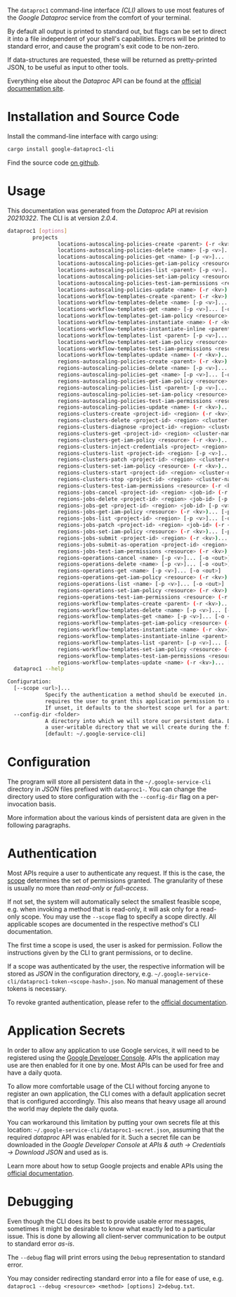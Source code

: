 <!---
DO NOT EDIT !
This file was generated automatically from 'src/mako/cli/README.md.mako'
DO NOT EDIT !
-->
The `dataproc1` command-line interface *(CLI)* allows to use most features of the *Google Dataproc* service from the comfort of your terminal.

By default all output is printed to standard out, but flags can be set to direct it into a file independent of your shell's
capabilities. Errors will be printed to standard error, and cause the program's exit code to be non-zero.

If data-structures are requested, these will be returned as pretty-printed JSON, to be useful as input to other tools.

Everything else about the *Dataproc* API can be found at the
[official documentation site](https://cloud.google.com/dataproc/).

# Installation and Source Code

Install the command-line interface with cargo using:

```bash
cargo install google-dataproc1-cli
```

Find the source code [on github](https://github.com/Byron/google-apis-rs/tree/main/gen/dataproc1-cli).

# Usage

This documentation was generated from the *Dataproc* API at revision *20210322*. The CLI is at version *2.0.4*.

```bash
dataproc1 [options]
        projects
                locations-autoscaling-policies-create <parent> (-r <kv>)... [-p <v>]... [-o <out>]
                locations-autoscaling-policies-delete <name> [-p <v>]... [-o <out>]
                locations-autoscaling-policies-get <name> [-p <v>]... [-o <out>]
                locations-autoscaling-policies-get-iam-policy <resource> (-r <kv>)... [-p <v>]... [-o <out>]
                locations-autoscaling-policies-list <parent> [-p <v>]... [-o <out>]
                locations-autoscaling-policies-set-iam-policy <resource> (-r <kv>)... [-p <v>]... [-o <out>]
                locations-autoscaling-policies-test-iam-permissions <resource> (-r <kv>)... [-p <v>]... [-o <out>]
                locations-autoscaling-policies-update <name> (-r <kv>)... [-p <v>]... [-o <out>]
                locations-workflow-templates-create <parent> (-r <kv>)... [-p <v>]... [-o <out>]
                locations-workflow-templates-delete <name> [-p <v>]... [-o <out>]
                locations-workflow-templates-get <name> [-p <v>]... [-o <out>]
                locations-workflow-templates-get-iam-policy <resource> (-r <kv>)... [-p <v>]... [-o <out>]
                locations-workflow-templates-instantiate <name> (-r <kv>)... [-p <v>]... [-o <out>]
                locations-workflow-templates-instantiate-inline <parent> (-r <kv>)... [-p <v>]... [-o <out>]
                locations-workflow-templates-list <parent> [-p <v>]... [-o <out>]
                locations-workflow-templates-set-iam-policy <resource> (-r <kv>)... [-p <v>]... [-o <out>]
                locations-workflow-templates-test-iam-permissions <resource> (-r <kv>)... [-p <v>]... [-o <out>]
                locations-workflow-templates-update <name> (-r <kv>)... [-p <v>]... [-o <out>]
                regions-autoscaling-policies-create <parent> (-r <kv>)... [-p <v>]... [-o <out>]
                regions-autoscaling-policies-delete <name> [-p <v>]... [-o <out>]
                regions-autoscaling-policies-get <name> [-p <v>]... [-o <out>]
                regions-autoscaling-policies-get-iam-policy <resource> (-r <kv>)... [-p <v>]... [-o <out>]
                regions-autoscaling-policies-list <parent> [-p <v>]... [-o <out>]
                regions-autoscaling-policies-set-iam-policy <resource> (-r <kv>)... [-p <v>]... [-o <out>]
                regions-autoscaling-policies-test-iam-permissions <resource> (-r <kv>)... [-p <v>]... [-o <out>]
                regions-autoscaling-policies-update <name> (-r <kv>)... [-p <v>]... [-o <out>]
                regions-clusters-create <project-id> <region> (-r <kv>)... [-p <v>]... [-o <out>]
                regions-clusters-delete <project-id> <region> <cluster-name> [-p <v>]... [-o <out>]
                regions-clusters-diagnose <project-id> <region> <cluster-name> (-r <kv>)... [-p <v>]... [-o <out>]
                regions-clusters-get <project-id> <region> <cluster-name> [-p <v>]... [-o <out>]
                regions-clusters-get-iam-policy <resource> (-r <kv>)... [-p <v>]... [-o <out>]
                regions-clusters-inject-credentials <project> <region> <cluster> (-r <kv>)... [-p <v>]... [-o <out>]
                regions-clusters-list <project-id> <region> [-p <v>]... [-o <out>]
                regions-clusters-patch <project-id> <region> <cluster-name> (-r <kv>)... [-p <v>]... [-o <out>]
                regions-clusters-set-iam-policy <resource> (-r <kv>)... [-p <v>]... [-o <out>]
                regions-clusters-start <project-id> <region> <cluster-name> (-r <kv>)... [-p <v>]... [-o <out>]
                regions-clusters-stop <project-id> <region> <cluster-name> (-r <kv>)... [-p <v>]... [-o <out>]
                regions-clusters-test-iam-permissions <resource> (-r <kv>)... [-p <v>]... [-o <out>]
                regions-jobs-cancel <project-id> <region> <job-id> (-r <kv>)... [-p <v>]... [-o <out>]
                regions-jobs-delete <project-id> <region> <job-id> [-p <v>]... [-o <out>]
                regions-jobs-get <project-id> <region> <job-id> [-p <v>]... [-o <out>]
                regions-jobs-get-iam-policy <resource> (-r <kv>)... [-p <v>]... [-o <out>]
                regions-jobs-list <project-id> <region> [-p <v>]... [-o <out>]
                regions-jobs-patch <project-id> <region> <job-id> (-r <kv>)... [-p <v>]... [-o <out>]
                regions-jobs-set-iam-policy <resource> (-r <kv>)... [-p <v>]... [-o <out>]
                regions-jobs-submit <project-id> <region> (-r <kv>)... [-p <v>]... [-o <out>]
                regions-jobs-submit-as-operation <project-id> <region> (-r <kv>)... [-p <v>]... [-o <out>]
                regions-jobs-test-iam-permissions <resource> (-r <kv>)... [-p <v>]... [-o <out>]
                regions-operations-cancel <name> [-p <v>]... [-o <out>]
                regions-operations-delete <name> [-p <v>]... [-o <out>]
                regions-operations-get <name> [-p <v>]... [-o <out>]
                regions-operations-get-iam-policy <resource> (-r <kv>)... [-p <v>]... [-o <out>]
                regions-operations-list <name> [-p <v>]... [-o <out>]
                regions-operations-set-iam-policy <resource> (-r <kv>)... [-p <v>]... [-o <out>]
                regions-operations-test-iam-permissions <resource> (-r <kv>)... [-p <v>]... [-o <out>]
                regions-workflow-templates-create <parent> (-r <kv>)... [-p <v>]... [-o <out>]
                regions-workflow-templates-delete <name> [-p <v>]... [-o <out>]
                regions-workflow-templates-get <name> [-p <v>]... [-o <out>]
                regions-workflow-templates-get-iam-policy <resource> (-r <kv>)... [-p <v>]... [-o <out>]
                regions-workflow-templates-instantiate <name> (-r <kv>)... [-p <v>]... [-o <out>]
                regions-workflow-templates-instantiate-inline <parent> (-r <kv>)... [-p <v>]... [-o <out>]
                regions-workflow-templates-list <parent> [-p <v>]... [-o <out>]
                regions-workflow-templates-set-iam-policy <resource> (-r <kv>)... [-p <v>]... [-o <out>]
                regions-workflow-templates-test-iam-permissions <resource> (-r <kv>)... [-p <v>]... [-o <out>]
                regions-workflow-templates-update <name> (-r <kv>)... [-p <v>]... [-o <out>]
  dataproc1 --help

Configuration:
  [--scope <url>]...
            Specify the authentication a method should be executed in. Each scope
            requires the user to grant this application permission to use it.
            If unset, it defaults to the shortest scope url for a particular method.
  --config-dir <folder>
            A directory into which we will store our persistent data. Defaults to
            a user-writable directory that we will create during the first invocation.
            [default: ~/.google-service-cli]

```

# Configuration

The program will store all persistent data in the `~/.google-service-cli` directory in *JSON* files prefixed with `dataproc1-`.  You can change the directory used to store configuration with the `--config-dir` flag on a per-invocation basis.

More information about the various kinds of persistent data are given in the following paragraphs.

# Authentication

Most APIs require a user to authenticate any request. If this is the case, the [scope][scopes] determines the 
set of permissions granted. The granularity of these is usually no more than *read-only* or *full-access*.

If not set, the system will automatically select the smallest feasible scope, e.g. when invoking a
method that is read-only, it will ask only for a read-only scope. 
You may use the `--scope` flag to specify a scope directly. 
All applicable scopes are documented in the respective method's CLI documentation.

The first time a scope is used, the user is asked for permission. Follow the instructions given 
by the CLI to grant permissions, or to decline.

If a scope was authenticated by the user, the respective information will be stored as *JSON* in the configuration
directory, e.g. `~/.google-service-cli/dataproc1-token-<scope-hash>.json`. No manual management of these tokens
is necessary.

To revoke granted authentication, please refer to the [official documentation][revoke-access].

# Application Secrets

In order to allow any application to use Google services, it will need to be registered using the 
[Google Developer Console][google-dev-console]. APIs the application may use are then enabled for it
one by one. Most APIs can be used for free and have a daily quota.

To allow more comfortable usage of the CLI without forcing anyone to register an own application, the CLI
comes with a default application secret that is configured accordingly. This also means that heavy usage
all around the world may deplete the daily quota.

You can workaround this limitation by putting your own secrets file at this location: 
`~/.google-service-cli/dataproc1-secret.json`, assuming that the required *dataproc* API 
was enabled for it. Such a secret file can be downloaded in the *Google Developer Console* at 
*APIs & auth -> Credentials -> Download JSON* and used as is.

Learn more about how to setup Google projects and enable APIs using the [official documentation][google-project-new].


# Debugging

Even though the CLI does its best to provide usable error messages, sometimes it might be desirable to know
what exactly led to a particular issue. This is done by allowing all client-server communication to be 
output to standard error *as-is*.

The `--debug` flag will print errors using the `Debug` representation to standard error.

You may consider redirecting standard error into a file for ease of use, e.g. `dataproc1 --debug <resource> <method> [options] 2>debug.txt`.


[scopes]: https://developers.google.com/+/api/oauth#scopes
[revoke-access]: http://webapps.stackexchange.com/a/30849
[google-dev-console]: https://console.developers.google.com/
[google-project-new]: https://developers.google.com/console/help/new/